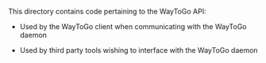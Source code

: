 This directory contains code pertaining to the WayToGo API:

 - Used by the WayToGo client when communicating with the WayToGo daemon

 - Used by third party tools wishing to interface with the WayToGo daemon

